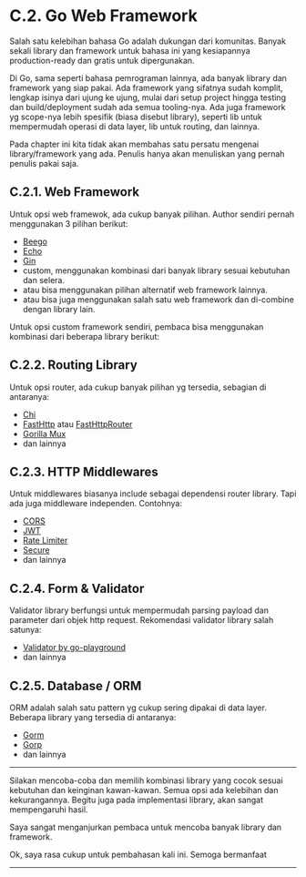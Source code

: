 # C.2. Go Web Framework

Salah satu kelebihan bahasa Go adalah dukungan dari komunitas. Banyak sekali library dan framework untuk bahasa ini yang kesiapannya production-ready dan gratis untuk dipergunakan.

Di Go, sama seperti bahasa pemrograman lainnya, ada banyak library dan framework yang siap pakai. Ada framework yang sifatnya sudah komplit, lengkap isinya dari ujung ke ujung, mulai dari setup project hingga testing dan build/deployment sudah ada semua tooling-nya. Ada juga framework yg scope-nya lebih spesifik (biasa disebut library), seperti lib untuk mempermudah operasi di data layer, lib untuk routing, dan lainnya.

Pada chapter ini kita tidak akan membahas satu persatu mengenai library/framework yang ada. Penulis hanya akan menuliskan yang pernah penulis pakai saja.

## C.2.1. Web Framework

Untuk opsi web framewok, ada cukup banyak pilihan. Author sendiri pernah menggunakan 3 pilihan berikut:

- [Beego](https://github.com/astaxie/beego)
- [Echo](https://github.com/labstack/echo)
- [Gin](https://github.com/gin-gonic/gin)
- custom, menggunakan kombinasi dari banyak library sesuai kebutuhan dan selera.
- atau bisa menggunakan pilihan alternatif web framework lainnya.
- atau bisa juga menggunakan salah satu web framework dan di-combine dengan library lain.

Untuk opsi custom framework sendiri, pembaca bisa menggunakan kombinasi dari beberapa library berikut:

## C.2.2. Routing Library

Untuk opsi router, ada cukup banyak pilihan yg tersedia, sebagian di antaranya:

- [Chi](https://github.com/go-chi/chi)
- [FastHttp](https://github.com/valyala/fasthttp) atau [FastHttpRouter](https://github.com/buaazp/fasthttprouter)
- [Gorilla Mux](https://github.com/gorilla/mux)
- dan lainnya

## C.2.3. HTTP Middlewares

Untuk middlewares biasanya include sebagai dependensi router library. Tapi ada juga middleware independen. Contohnya:

- [CORS](https://github.com/rs/cors)
- [JWT](https://github.com/golang-jwt/jwt)
- [Rate Limiter](https://github.com/ulule/limiter)
- [Secure](https://github.com/unrolled/secure)
- dan lainnya

## C.2.4. Form & Validator

Validator library berfungsi untuk mempermudah parsing payload dan parameter dari objek http request. Rekomendasi validator library salah satunya:

- [Validator by go-playground](https://github.com/go-playground/validator/tree/v9)
- dan lainnya

## C.2.5. Database / ORM

ORM adalah salah satu pattern yg cukup sering dipakai di data layer. Beberapa library yang tersedia di antaranya:

- [Gorm](https://github.com/jinzhu/gorm)
- [Gorp](https://github.com/go-gorp/gorp)
- dan lainnya

---

Silakan mencoba-coba dan memilih kombinasi library yang cocok sesuai kebutuhan dan keinginan kawan-kawan. Semua opsi ada kelebihan dan kekurangannya. Begitu juga pada implementasi library, akan sangat mempengaruhi hasil.

Saya sangat menganjurkan pembaca untuk mencoba banyak library dan framework.

Ok, saya rasa cukup untuk pembahasan kali ini. Semoga bermanfaat

---



